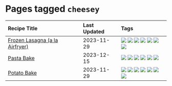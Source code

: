 # Pages tagged `cheesey`

|Recipe Title|Last Updated|Tags
|:---|:---|:---|
|[Frozen Lasagna (a la Airfryer)](../recipes/lasagnaairfryer.md)|2023-11-29|[![](https://img.shields.io/badge/tag-airfryer-4d8aaa)](../tags/airfryer.md) [![](https://img.shields.io/badge/tag-cheesey-1fc54)](../tags/cheesey.md) [![](https://img.shields.io/badge/tag-easy-91514)](../tags/easy.md) [![](https://img.shields.io/badge/tag-italian-6984a1)](../tags/italian.md) [![](https://img.shields.io/badge/tag-mine-94b8ca)](../tags/mine.md) [![](https://img.shields.io/badge/tag-pasta-bb15fd)](../tags/pasta.md) [![](https://img.shields.io/badge/tag-reheating-32c994)](../tags/reheating.md)|
|[Pasta Bake](../recipes/pastabake.md)|2023-12-15|[![](https://img.shields.io/badge/tag-baked-062ab)](../tags/baked.md) [![](https://img.shields.io/badge/tag-beef-427cd)](../tags/beef.md) [![](https://img.shields.io/badge/tag-cheesey-1fc54)](../tags/cheesey.md) [![](https://img.shields.io/badge/tag-dairy-517a72)](../tags/dairy.md) [![](https://img.shields.io/badge/tag-pasta-bb15fd)](../tags/pasta.md) [![](https://img.shields.io/badge/tag-sides-42963a)](../tags/sides.md)|
|[Potato Bake](../recipes/potatobake.md)|2023-11-29|[![](https://img.shields.io/badge/tag-baked-062ab)](../tags/baked.md) [![](https://img.shields.io/badge/tag-cheesey-1fc54)](../tags/cheesey.md) [![](https://img.shields.io/badge/tag-dairy-517a72)](../tags/dairy.md) [![](https://img.shields.io/badge/tag-potato-d82abc)](../tags/potato.md) [![](https://img.shields.io/badge/tag-savoury-708555)](../tags/savoury.md) [![](https://img.shields.io/badge/tag-sides-42963a)](../tags/sides.md) [![](https://img.shields.io/badge/tag-vegetarian-c6d429)](../tags/vegetarian.md)|